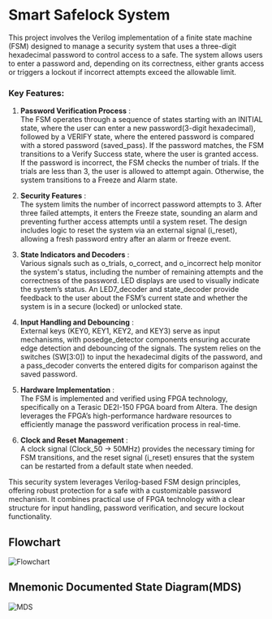 # Smart Safelock System
This project involves the Verilog implementation of a finite state machine (FSM) designed to manage a security system that uses a three-digit hexadecimal password to control access to a safe. The system allows users to enter a password and, depending on its correctness, either grants access or triggers a lockout if incorrect attempts exceed the allowable limit.

### Key Features:

1) **Password Verification Process** : <br>
The FSM operates through a sequence of states starting with an INITIAL state, where the user can enter a new password(3-digit hexadecimal), followed by a VERIFY state, where the entered password is compared with a stored password (saved_pass). If the password matches, the FSM transitions to a Verify Success state, where the user is granted access. If the password is incorrect, the FSM checks the number of trials. If the trials are less than 3, the user is allowed to attempt again. Otherwise, the system transitions to a Freeze and Alarm state.

2) **Security Features** : <br>
The system limits the number of incorrect password attempts to 3. After three failed attempts, it enters the Freeze state, sounding an alarm and preventing further access attempts until a system reset. The design includes logic to reset the system via an external signal (i_reset), allowing a fresh password entry after an alarm or freeze event.

3) **State Indicators and Decoders** : <br>
Various signals such as o_trials, o_correct, and o_incorrect help monitor the system's status, including the number of remaining attempts and the correctness of the password. LED displays are used to visually indicate the system’s status. An LED7_decoder and state_decoder provide feedback to the user about the FSM’s current state and whether the system is in a secure (locked) or unlocked state.

4) **Input Handling and Debouncing** : <br>
External keys (KEY0, KEY1, KEY2, and KEY3) serve as input mechanisms, with posedge_detector components ensuring accurate edge detection and debouncing of the signals. The system relies on the switches (SW[3:0]) to input the hexadecimal digits of the password, and a pass_decoder converts the entered digits for comparison against the saved password.

5) **Hardware Implementation** : <br>
The FSM is implemented and verified using FPGA technology, specifically on a Terasic DE2I-150 FPGA board from Altera. The design leverages the FPGA’s high-performance hardware resources to efficiently manage the password verification process in real-time.

6) **Clock and Reset Management** : <br>
A clock signal (Clock_50 -> 50MHz) provides the necessary timing for FSM transitions, and the reset signal (i_reset) ensures that the system can be restarted from a default state when needed.


This security system leverages Verilog-based FSM design principles, offering robust protection for a safe with a customizable password mechanism. It combines practical use of FPGA technology with a clear structure for input handling, password verification, and secure lockout functionality.

## Flowchart
![_Flowchart_](https://github.com/user-attachments/assets/cbbdec47-eaaf-4a51-9324-319f65c4c549)

## Mnemonic Documented State Diagram(MDS)
![MDS](https://github.com/user-attachments/assets/aefea8f5-70ee-4a81-ae0a-68226591d6c1)

